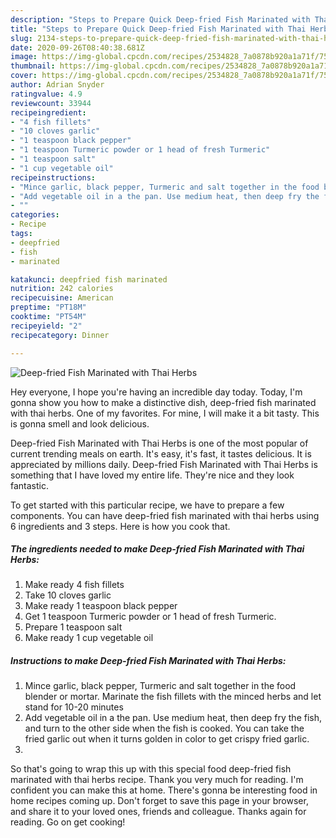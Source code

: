 ```yaml
---
description: "Steps to Prepare Quick Deep-fried Fish Marinated with Thai Herbs"
title: "Steps to Prepare Quick Deep-fried Fish Marinated with Thai Herbs"
slug: 2134-steps-to-prepare-quick-deep-fried-fish-marinated-with-thai-herbs
date: 2020-09-26T08:40:38.681Z
image: https://img-global.cpcdn.com/recipes/2534828_7a0878b920a1a71f/751x532cq70/deep-fried-fish-marinated-with-thai-herbs-recipe-main-photo.jpg
thumbnail: https://img-global.cpcdn.com/recipes/2534828_7a0878b920a1a71f/751x532cq70/deep-fried-fish-marinated-with-thai-herbs-recipe-main-photo.jpg
cover: https://img-global.cpcdn.com/recipes/2534828_7a0878b920a1a71f/751x532cq70/deep-fried-fish-marinated-with-thai-herbs-recipe-main-photo.jpg
author: Adrian Snyder
ratingvalue: 4.9
reviewcount: 33944
recipeingredient:
- "4 fish fillets"
- "10 cloves garlic"
- "1 teaspoon black pepper"
- "1 teaspoon Turmeric powder or 1 head of fresh Turmeric"
- "1 teaspoon salt"
- "1 cup vegetable oil"
recipeinstructions:
- "Mince garlic, black pepper, Turmeric and salt together in the food blender or mortar. Marinate the fish fillets with the minced herbs and let stand for 10-20 minutes"
- "Add vegetable oil in a the pan. Use medium heat, then deep fry the fish, and turn to the other side when the fish is cooked. You can take the fried garlic out when it turns golden in color to get crispy fried garlic."
- ""
categories:
- Recipe
tags:
- deepfried
- fish
- marinated

katakunci: deepfried fish marinated 
nutrition: 242 calories
recipecuisine: American
preptime: "PT18M"
cooktime: "PT54M"
recipeyield: "2"
recipecategory: Dinner

---
```



![Deep-fried Fish Marinated with Thai Herbs](https://img-global.cpcdn.com/recipes/2534828_7a0878b920a1a71f/751x532cq70/deep-fried-fish-marinated-with-thai-herbs-recipe-main-photo.jpg)

Hey everyone, I hope you're having an incredible day today. Today, I'm gonna show you how to make a distinctive dish, deep-fried fish marinated with thai herbs. One of my favorites. For mine, I will make it a bit tasty. This is gonna smell and look delicious.

Deep-fried Fish Marinated with Thai Herbs is one of the most popular of current trending meals on earth. It's easy, it's fast, it tastes delicious. It is appreciated by millions daily. Deep-fried Fish Marinated with Thai Herbs is something that I have loved my entire life. They're nice and they look fantastic.




To get started with this particular recipe, we have to prepare a few components. You can have deep-fried fish marinated with thai herbs using 6 ingredients and 3 steps. Here is how you cook that.

<!--inarticleads1-->

##### The ingredients needed to make Deep-fried Fish Marinated with Thai Herbs:

1. Make ready 4 fish fillets
1. Take 10 cloves garlic
1. Make ready 1 teaspoon black pepper
1. Get 1 teaspoon Turmeric powder or 1 head of fresh Turmeric.
1. Prepare 1 teaspoon salt
1. Make ready 1 cup vegetable oil




<!--inarticleads2-->

##### Instructions to make Deep-fried Fish Marinated with Thai Herbs:

1. Mince garlic, black pepper, Turmeric and salt together in the food blender or mortar. Marinate the fish fillets with the minced herbs and let stand for 10-20 minutes
1. Add vegetable oil in a the pan. Use medium heat, then deep fry the fish, and turn to the other side when the fish is cooked. You can take the fried garlic out when it turns golden in color to get crispy fried garlic.
1. 




So that's going to wrap this up with this special food deep-fried fish marinated with thai herbs recipe. Thank you very much for reading. I'm confident you can make this at home. There's gonna be interesting food in home recipes coming up. Don't forget to save this page in your browser, and share it to your loved ones, friends and colleague. Thanks again for reading. Go on get cooking!
